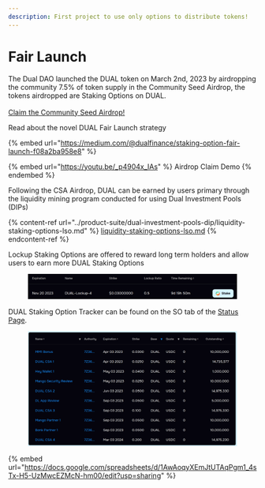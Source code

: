 ```yaml
---
description: First project to use only options to distribute tokens!
---
```


# Fair Launch

The Dual DAO launched the DUAL token on March 2nd, 2023 by airdropping the community 7.5% of token supply in the Community Seed Airdrop, the tokens airdropped are Staking Options on DUAL.\
\
[Claim the Community Seed Airdrop!](https://csa.dual.finance/airdrop)

Read about the novel DUAL Fair Launch strategy

{% embed url="https://medium.com/@dualfinance/staking-option-fair-launch-f08a2ba958e8" %}

{% embed url="https://youtu.be/_p4904x_IAs" %}
Airdrop Claim Demo
{% endembed %}

Following the CSA Airdrop, DUAL can be earned by users primary through the liquidity mining program conducted for using Dual Investment Pools (DIPs)

{% content-ref url="../product-suite/dual-investment-pools-dip/liquidity-staking-options-lso.md" %}
[liquidity-staking-options-lso.md](../product-suite/dual-investment-pools-dip/liquidity-staking-options-lso.md)
{% endcontent-ref %}

Lockup Staking Options are offered to reward long term holders and allow users to earn more DUAL Staking Options

<figure><img src="../.gitbook/assets/image (1) (1).png" alt=""><figcaption></figcaption></figure>

DUAL Staking Option Tracker can be found on the SO tab of the [Status Page](https://status.dual.finance/).

<figure><img src="../.gitbook/assets/SO Status" alt=""><figcaption></figcaption></figure>

{% embed url="https://docs.google.com/spreadsheets/d/1AwAoqyXEmJtUTAqPgm1_4sTx-H5-UzMwcEZMcN-hm00/edit?usp=sharing" %}
